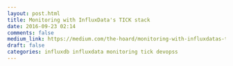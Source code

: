 ```yaml
---
layout: post.html
title: Monitoring with InfluxData's TICK stack
date: 2016-09-23 02:14
comments: false
medium_link: https://medium.com/the-hoard/monitoring-with-influxdatas-tick-stack-cafe82a07efc#.xndz40del
draft: false
categories: influxdb influxdata monitoring tick devopss
---
```


